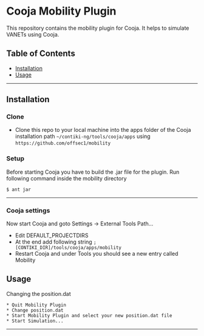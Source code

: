 # Cooja Mobility Plugin
This repository contains the mobility plugin for Cooja. 
It helps to simulate VANETs using Cooja.


## Table of Contents
- [Installation](#installation)
- [Usage](#usage)
---

## Installation
### Clone
- Clone this repo to your local machine into the apps folder of the Cooja installation path `~/contiki-ng/tools/cooja/apps` using `https://github.com/offsec1/mobility`

### Setup
Before starting Cooja you have to build the .jar file for the plugin. Run following command inside the mobility directory

```shell
$ ant jar
```
---

### Cooja settings
Now start Cooja and goto Settings -> External Tools Path...

- Edit DEFAULT_PROJECTDIRS
- At the end add following string `;[CONTIKI_DIR]/tools/cooja/apps/mobility`
- Restart Cooja and under Tools you should see a new entry called Mobility

## Usage
Changing the position.dat

    * Quit Mobility Plugin
    * Change position.dat
    * Start Mobility Plugin and select your new position.dat file
    * Start Simulation...
---
